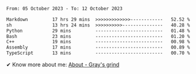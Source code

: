 <!--START_SECTION:waka-->

```txt
From: 05 October 2023 - To: 12 October 2023

Markdown         17 hrs 29 mins  >>>>>>>>>>>>>------------   52.52 %
sh               13 hrs 24 mins  >>>>>>>>>>---------------   40.28 %
Python           29 mins         -------------------------   01.48 %
Bash             23 mins         -------------------------   01.20 %
C++              19 mins         -------------------------   00.98 %
Assembly         17 mins         -------------------------   00.89 %
TypeScript       13 mins         -------------------------   00.70 %
```

<!--END_SECTION:waka-->

<!-- [![grayxu's github stats](https://github-readme-stats.vercel.app/api?username=grayxu&count_private=true&show_icons=true)](https://github.com/grayxu) -->

✔ Know more about me: [About - Gray's grind](https://www.grayxu.cn/)
